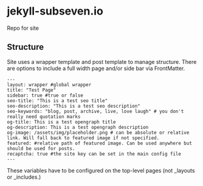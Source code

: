 # jekyll-subseven.io
Repo for site

## Structure
Site uses a wrapper template and post template to manage structure. There are options to include a full width page and/or side bar via FrontMatter. 

```
---
layout: wrapper #global wrapper
title: "Test Page"
sidebar: true #true or false
seo-title: "This is a test seo title"
seo-description: "This is a test seo description"
seo-keywords: "blog, post, archive, live, love laugh" # you don't really need quotation marks
og-title: This is a test opengraph title
og-description: This is a test opengraph description
og-image: /assets/img/placeholder.png # can be absolute or relative link. Will fall back to featured image if not specified. 
featured: #relative path of featured image. Can be used anywhere but should be used for posts.
recaptcha: true #the site key can be set in the main config file
---
```

These variables have to be configured on the top-level pages (not _layouts or _includes.)
